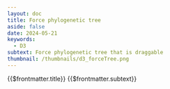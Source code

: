 ```yaml
---
layout: doc
title: Force phylogenetic tree
aside: false
date: 2024-05-21
keywords:
  - D3
subtext: Force phylogenetic tree that is draggable
thumbnail: /thumbnails/d3_forceTree.png
---
```


<FigureTitle>{{$frontmatter.title}}</FigureTitle>
<SubtitleHeader>{{$frontmatter.subtext}}</SubtitleHeader>
<D3PlotContainer>
<svg></svg>
</D3PlotContainer>

<script setup>
import * as d3 from 'd3';
import { onMounted, ref, computed, onUnmounted } from 'vue';
import { parseNewick, projection, diagonal, scaleBranchLengths } from '/components/treeUtilities.js';

const svgContainer = ref(null);

const width = 800;
const height = 600;
let data = null;
let svg = null;
const colorScale = ref(null);
let simulation = null;

function createSvg() {
  const svg = d3.select('svg')
    .attr("preserveAspectRatio", "xMinYMin meet")
    .attr('viewBox', [-width / 2, -height / 2, width, height])
    //.attr("style", "max-width: 100%; height: auto;");
  return svg;
}

function setupTree() {
  const tree = d3.cluster()
    .size([width, height])
    .separation(function separation(a, b) {
      return a.parent == b.parent ? 1 : 1;
    });

  const root = d3.hierarchy(data, d => d.branchset)
    .sum((d) => d.branchLength || 0)
    .sort((a, b) => b.height - a.height || d3.ascending(a.id, b.id));

  tree(root);

  scaleBranchLengths(root.descendants(), width);

  const countries = Array.from(new Set(root.descendants().map(d => d.data.country))).filter(Boolean)

  colorScale.value = d3.scaleOrdinal()
    .domain(countries)
    .range(d3.schemeCategory10);

  return { root };
}

const drag = simulation => {

  function dragstarted(event, d) {
    if (!event.active) simulation.alphaTarget(0.3).restart();
    d.fx = d.x;
    d.fy = d.y;
  }

  function dragged(event, d) {
    d.fx = event.x;
    d.fy = event.y;
  }

  function dragended(event, d) {
    if (!event.active) simulation.alphaTarget(0);
    d.fx = null;
    d.fy = null;
  }

  return d3.drag()
    .on("start", dragstarted)
    .on("drag", dragged)
    .on("end", dragended);
}

onMounted(async () => {
  data = await fetchData();
  const { root } = setupTree();
  svg = createSvg();

  const links = root.links();
  const nodes = root.descendants();
 
  simulation = d3.forceSimulation(nodes)
    .force("link", d3.forceLink(links).id(d => d.id).distance(0).strength(1))
    .force("charge", d3.forceManyBody().strength(-50))
    .force("center", d3.forceCenter().strength(0.6))
    .force("x", d3.forceX())
    .force("y", d3.forceY());

  const link = svg.append("g")
    .attr("stroke", "currentColor")
    .attr("stroke-opacity", 0.8)
    .selectAll("line")
    .data(links)
    .join("line");

  // Append nodes.
  const node = svg.append("g")
    .attr("stroke", "currentColor")
    .attr("stroke-width", 1)
    .selectAll("circle")
    .data(nodes.filter(d => !d.children))
    .join("circle")
    .attr("fill", d => colorScale.value(d.data.country))
    .attr("stroke", "currentColor")
    .attr("r", 7)
    .call(drag(simulation));

  simulation.on("tick", () => {
    link
      .attr("x1", d => d.source.x)
      .attr("y1", d => d.source.y)
      .attr("x2", d => d.target.x)
      .attr("y2", d => d.target.y);

    node
      .attr("cx", d => d.x)
      .attr("cy", d => d.y);
  });

});

onUnmounted(() => {
  if (simulation) {
    simulation.stop(); // Stop the simulation if it exists
  }
});

async function fetchData() {
  const file = await fetch('/data/nipah_whole_genome_phylo.tre');
  const csv = await file.text();
  const parsedNewick = parseNewick(csv);
  return parsedNewick;
}
</script>

<style>

</style>
